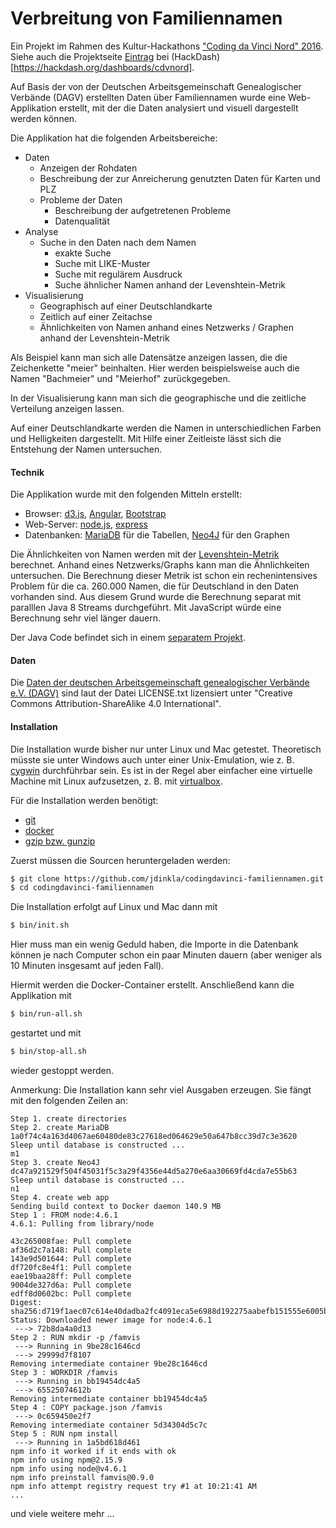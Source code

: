 # Verbreitung von Familiennamen

Ein Projekt im Rahmen des Kultur-Hackathons
["Coding da Vinci Nord" 2016](https://codingdavinci.de). Siehe auch die Projektseite [Eintrag](https://hackdash.org/projects/57dd5ce5d9284f016c04745b)
bei (HackDash)[https://hackdash.org/dashboards/cdvnord].

Auf Basis der von der Deutschen Arbeitsgemeinschaft Genealogischer Verbände (DAGV) 
erstellten Daten über Familiennamen wurde eine Web-Applikation erstellt, mit der die Daten analysiert und
visuell dargestellt werden können.

Die Applikation hat die folgenden Arbeitsbereiche:

* Daten
    * Anzeigen der Rohdaten
    * Beschreibung der zur Anreicherung genutzten Daten für Karten und PLZ
    * Probleme der Daten
        * Beschreibung der aufgetretenen Probleme
        * Datenqualität 
* Analyse
    * Suche in den Daten nach dem Namen
        * exakte Suche
        * Suche mit LIKE-Muster 
        * Suche mit regulärem Ausdruck
        * Suche ähnlicher Namen anhand der Levenshtein-Metrik
* Visualisierung
    * Geographisch auf einer Deutschlandkarte
    * Zeitlich auf einer Zeitachse
    * Ähnlichkeiten von Namen anhand eines Netzwerks / Graphen anhand der Levenshtein-Metrik
    
Als Beispiel kann man sich alle Datensätze anzeigen lassen, die die Zeichenkette "meier" beinhalten. 
Hier werden beispielsweise auch die Namen "Bachmeier" und "Meierhof" zurückgegeben.

In der Visualisierung kann man sich die geographische und die zeitliche Verteilung anzeigen lassen.

Auf einer Deutschlandkarte werden die Namen in unterschiedlichen Farben und Helligkeiten dargestellt. 
Mit Hilfe einer Zeitleiste lässt sich die Entstehung der Namen untersuchen.

#### Technik

Die Applikation wurde mit den folgenden Mitteln erstellt:

* Browser: [d3.js](https://d3js.org/), [Angular](https://angularjs.org/), [Bootstrap](http://getbootstrap.com/)
* Web-Server: [node.js](https://nodejs.org), [express](http://expressjs.com/)
* Datenbanken: [MariaDB](https://mariadb.org/) für die Tabellen, [Neo4J](https://neo4j.com/) für den Graphen

Die Ähnlichkeiten von Namen werden mit der [Levenshtein-Metrik](https://de.wikipedia.org/wiki/Levenshtein-Distanz) berechnet. 
Anhand eines Netzwerks/Graphs kann man die Ähnlichkeiten untersuchen. 
Die Berechnung dieser Metrik ist schon ein rechenintensives Problem für die ca. 260.000 Namen, die für 
Deutschland in den Daten vorhanden sind. Aus diesem Grund wurde die Berechnung separat mit paralllen Java 8 Streams durchgeführt. 
Mit JavaScript würde eine Berechnung sehr viel länger dauern.

Der Java Code befindet sich in einem [separatem Projekt](https://github.com/jdinkla/codingdavinci-familiennamen-graph).

#### Daten

Die [Daten der deutschen Arbeitsgemeinschaft genealogischer Verbände e.V. (DAGV)](https://zenodo.org/record/61683#.WBG_hSTrt7I)
sind laut der Datei LICENSE.txt lizensiert unter "Creative Commons Attribution-ShareAlike 4.0 International".

#### Installation

Die Installation wurde bisher nur unter Linux und Mac getestet. Theoretisch müsste sie unter Windows auch unter einer Unix-Emulation, wie z. B. [cygwin](https://www.cygwin.com/) durchführbar sein. 
Es ist in der Regel aber einfacher eine virtuelle Machine mit Linux aufzusetzen, z. B. mit [virtualbox](https://www.virtualbox.org/).   

Für die Installation werden benötigt:

* [git](https://git-scm.com/)
* [docker](https://www.docker.com/)
* [gzip bzw. gunzip](https://www.docker.com/)

Zuerst müssen die Sourcen heruntergeladen werden:

```bash
$ git clone https://github.com/jdinkla/codingdavinci-familiennamen.git
$ cd codingdavinci-familiennamen
```

Die Installation erfolgt auf Linux und Mac dann mit

```bash
$ bin/init.sh
```

Hier muss man ein wenig Geduld haben, die Importe in die Datenbank können je nach Computer schon ein paar Minuten dauern (aber weniger als 10 Minuten insgesamt auf jeden Fall).

Hiermit werden die Docker-Container erstellt. Anschließend kann die Applikation mit

```bash
$ bin/run-all.sh
```

gestartet und mit 

```bash
$ bin/stop-all.sh
```

wieder gestoppt werden.

Anmerkung: Die Installation kann sehr viel Ausgaben erzeugen. Sie fängt mit den folgenden Zeilen an:  

```
Step 1. create directories
Step 2. create MariaDB
1a0f74c4a163d4067ae60480de83c27618ed064629e50a647b8cc39d7c3e3620
Sleep until database is constructed ...
m1
Step 3. create Neo4J
dc47a921529f504f45031f5c3a29f4356e44d5a270e6aa30669fd4cda7e55b63
Sleep until database is constructed ...
n1
Step 4. create web app
Sending build context to Docker daemon 140.9 MB
Step 1 : FROM node:4.6.1
4.6.1: Pulling from library/node

43c265008fae: Pull complete
af36d2c7a148: Pull complete
143e9d501644: Pull complete
df720fc8e4f1: Pull complete
eae19baa28ff: Pull complete
9004de327d6a: Pull complete
edff8d0602bc: Pull complete
Digest: sha256:d719f1aec07c614e40dadba2fc4091eca5e6988d192275aabefb151555e6005b
Status: Downloaded newer image for node:4.6.1
 ---> 72b8da4a0d13
Step 2 : RUN mkdir -p /famvis
 ---> Running in 9be28c1646cd
 ---> 29999d7f8107
Removing intermediate container 9be28c1646cd
Step 3 : WORKDIR /famvis
 ---> Running in bb19454dc4a5
 ---> 65525074612b
Removing intermediate container bb19454dc4a5
Step 4 : COPY package.json /famvis
 ---> 0c659450e2f7
Removing intermediate container 5d34304d5c7c
Step 5 : RUN npm install
 ---> Running in 1a5bd618d461
npm info it worked if it ends with ok
npm info using npm@2.15.9
npm info using node@v4.6.1
npm info preinstall famvis@0.9.0
npm info attempt registry request try #1 at 10:21:41 AM
...
```

und viele weitere mehr ...
